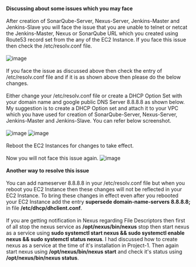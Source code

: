 **Discussing about some issues which you may face**
<br><br/>
After creation of SonarQube-Server, Nexus-Server, Jenkins-Master and Jenkins-Slave you will face the issue that you are unable to telnet or netcat the Jenkins-Master, Nexus or SonarQube URL which you created using Route53 record set from the any of the EC2 Instance. If you face this issue then check the /etc/resolv.conf file. 
<br><br/>
![image](https://github.com/singhritesh85/DevOps-Project/assets/56765895/1e5be04b-7d59-44e1-ac40-cddf9fa8ed13)
<br><br/>
If you face the issue as discussed above then check the entry of /etc/resolv.conf file and if it is as shown above then please do the below changes.
<br><br/>
Either change your /etc/resolv.conf file or create a DHCP Option Set with your domain name and google public DNS Server 8.8.8.8 as shown below. My suggestion is to create a DHCP Option set and attach it to your VPC which you have used for creation of SonarQube-Server, Nexus-Server, Jenkins-Master and Jenkins-Slave. You can refer below screenshot.
<br><br/>
![image](https://github.com/singhritesh85/DevOps-Project/assets/56765895/c2365e46-fbd4-477a-9eef-4bdc236eccf3)
![image](https://github.com/singhritesh85/DevOps-Project/assets/56765895/4bba32f0-fe7e-48ed-8d95-bd9442c0287b)
<br><br/>
Reboot the EC2 Instances for changes to take effect.
<br><br/>
Now you will not face this issue again.
![image](https://github.com/singhritesh85/DevOps-Project/assets/56765895/697c00f2-0903-4554-bd86-2fc42478e2a4)
<br><br/>
**Another way to resolve this issue**
<br><br/>
You can add nameserver 8.8.8.8 in your /etc/resolv.conf file but when you reboot you EC2 Instance then these changes will not be reflected in your EC2 Instance. To bring these changes in effect even after you rebooted your EC2 Instance add the entry **supersede domain-name-servers 8.8.8.8;** in file **/etc/dhcp/dhclient.conf**.
<br><br/>
If you are getting notification in Nexus regarding File Descriptors then first of all stop the nexus service as **/opt/nexus/bin/nexus** stop then start nexus as a service using **sudo systemctl start nexus && sudo systemctl enable nexus && sudo systemctl status nexus**. I had discussed how to create nexus as a service at the time of it's installation in Project-1. Then again start nexus using **/opt/nexus/bin/nexus start** and check it's status using **/opt/nexus/bin/nexus status**.
<br><br/>

